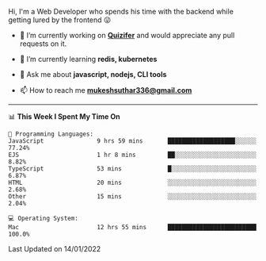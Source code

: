 Hi, I'm a Web Developer who spends his time with the backend while getting lured by the frontend 😜

- 🔭 I’m currently working on **[Quizifer](https://github.com/SutharMukesh/Quizifer/)** and would appreciate any pull requests on it.

- 🌱 I’m currently learning **redis, kubernetes**

- 💬 Ask me about **javascript, nodejs, CLI tools**

- 📫 How to reach me **mukeshsuthar336@gmail.com**

---
<!--START_SECTION:waka-->
📊 **This Week I Spent My Time On** 

```text
💬 Programming Languages: 
JavaScript               9 hrs 59 mins       ███████████████████░░░░░░   77.24% 
EJS                      1 hr 8 mins         ██░░░░░░░░░░░░░░░░░░░░░░░   8.82% 
TypeScript               53 mins             █░░░░░░░░░░░░░░░░░░░░░░░░   6.87% 
HTML                     20 mins             ░░░░░░░░░░░░░░░░░░░░░░░░░   2.68% 
Other                    15 mins             ░░░░░░░░░░░░░░░░░░░░░░░░░   2.04%

💻 Operating System: 
Mac                      12 hrs 55 mins      █████████████████████████   100.0%

```


 Last Updated on 14/01/2022
<!--END_SECTION:waka-->
